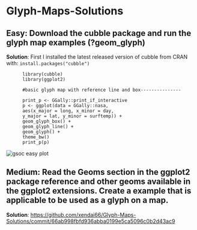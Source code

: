 # Glyph-Maps-Solutions
## Easy: Download the cubble package and run the glyph map examples (?geom_glyph) 

**Solution**:  First I installed the latest released version of cubble from CRAN with:
          ```install.packages("cubble")
          ```
         
          library(cubble)
          library(ggplot2)
          
          #basic glyph map with reference line and box---------------
          
          print_p <- GGally::print_if_interactive
          p <- ggplot(data = GGally::nasa,
          aes(x_major = long, x_minor = day,
          y_major = lat, y_minor = surftemp)) +
          geom_glyph_box() +
          geom_glyph_line() +
          geom_glyph() +
          theme_bw()
          print_p(p)
          


           
        

         

           
![gsoc easy plot](https://github.com/xendai66/Glyph-Maps-Solutions/assets/114280549/bd0e3a13-eb28-4a4c-b556-7ef19b7b6ac8)

## Medium: Read the Geoms section in the ggplot2 package reference and other geoms available in the ggplot2 extensions. Create a example that is applicable to be used as a glyph on a map.


  **Solution**: https://github.com/xendai66/Glyph-Maps-Solutions/commit/66ab998fbfd936abba0199e5ca5096c0b2d43ac9
  
          
